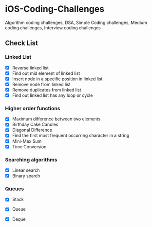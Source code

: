 # iOS-Coding-Challenges
Algorithm coding challenges, DSA, Simple Coding challenges, Medium coding challenges, Interview coding challenges

## Check List

### Linked List
 - [x] Reverse linked list
 - [x] Find out mid element of linked list
 - [x] Insert node in a specific position in linked list
 - [x] Remove node from linked list
 - [x] Remove duplicates from linked list
 - [x] Find out linked list has any loop or cycle

### Higher order functions
- [x] Maximum difference between two elements
- [x] Birthday Cake Candles
- [x] Diagonal Difference
- [x] Find the first most frequent occurring character in a string
- [x] Mini-Max Sum
- [x] Time Conversion

### Searching algorithms
- [x] Linear search
- [x] Binary search

### Queues
- [x] Stack
- [x] Queue
- [x] Deque



